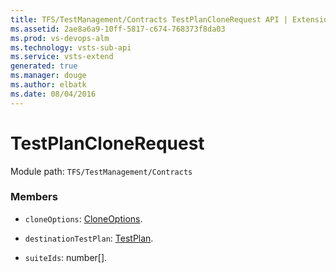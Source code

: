```yaml
---
title: TFS/TestManagement/Contracts TestPlanCloneRequest API | Extensions for Visual Studio Team Services
ms.assetid: 2ae8a6a9-10ff-5817-c674-768373f8da03
ms.prod: vs-devops-alm
ms.technology: vsts-sub-api
ms.service: vsts-extend
generated: true
ms.manager: douge
ms.author: elbatk
ms.date: 08/04/2016
---
```


# TestPlanCloneRequest

Module path: `TFS/TestManagement/Contracts`


### Members

* `cloneOptions`: [CloneOptions](../../../TFS/TestManagement/Contracts/CloneOptions.md). 

* `destinationTestPlan`: [TestPlan](../../../TFS/TestManagement/Contracts/TestPlan.md). 

* `suiteIds`: number[]. 

